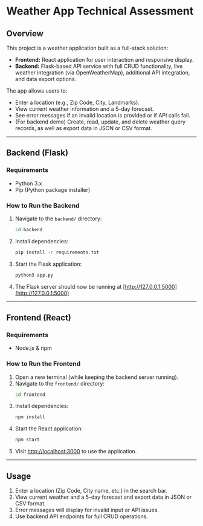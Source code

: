 # Weather App Technical Assessment

## Overview
This project is a weather application built as a full-stack solution:
- **Frontend:** React application for user interaction and responsive display.
- **Backend:** Flask-based API service with full CRUD functionality, live weather integration (via OpenWeatherMap), additional API integration, and data export options.

The app allows users to:
- Enter a location (e.g., Zip Code, City, Landmarks).
- View current weather information and a 5-day forecast.
- See error messages if an invalid location is provided or if API calls fail.
- (For backend demo) Create, read, update, and delete weather query records, as well as export data in JSON or CSV format.

---

## Backend (Flask)

### Requirements
- Python 3.x
- Pip (Python package installer)

### How to Run the Backend
1. Navigate to the `backend/` directory:
   ```bash
   cd backend
   ```
2. Install dependencies:
   ```bash
   pip install -r requirements.txt
   ```
3. Start the Flask application:
   ```bash
   python3 app.py
   ```
4. The Flask server should now be running at [http://127.0.0.1:5000](http://127.0.0.1:5000)

---

## Frontend (React)

### Requirements
- Node.js & npm

### How to Run the Frontend
1. Open a new terminal (while keeping the backend server running).
2. Navigate to the `frontend/` directory:
   ```bash
   cd frontend
   ```
3. Install dependencies:
   ```bash
   npm install
   ```
4. Start the React application:
   ```bash
   npm start
   ```
5. Visit [http://localhost:3000](http://localhost:3000) to use the application.

---

## Usage
1. Enter a location (Zip Code, City name, etc.) in the search bar.
2. View current weather and a 5-day forecast and export data in JSON or CSV format.
3. Error messages will display for invalid input or API issues.
4. Use backend API endpoints for full CRUD operations.
